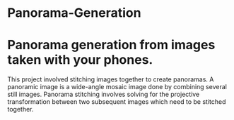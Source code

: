 # Panorama-Generation
# Panorama generation from images taken with your phones.
This project involved stitching images together to create panoramas. A panoramic image is a wide-angle mosaic image done by combining several still images. Panorama stitching involves solving for the projective transformation between two subsequent images which need to be stitched together.
